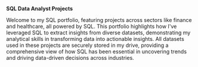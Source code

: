 **SQL Data Analyst Projects**


Welcome to my SQL portfolio, featuring projects across sectors like finance and healthcare, all powered by SQL. This portfolio highlights how I've leveraged SQL to extract insights from diverse datasets, demonstrating my analytical skills in transforming data into actionable insights. All datasets used in these projects are securely stored in my drive, providing a comprehensive view of how SQL has been essential in uncovering trends and driving data-driven decisions across industries.



